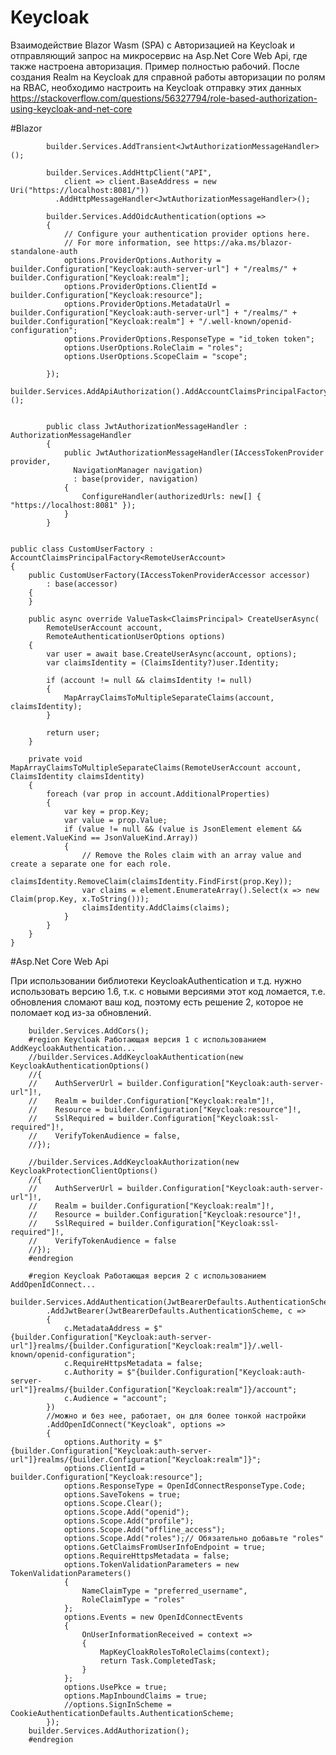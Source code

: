 # Keycloak
Взаимодействие Blazor Wasm (SPA) с Авторизацией на Keycloak и отправляющий запрос на микросервис на Asp.Net Core Web Api, где также настроена авторизация. Пример полностью рабочий. После создания Realm на Keycloak для справной работы авторизации по ролям на RBAC, необходимо настроить на Keycloak отправку этих данных https://stackoverflow.com/questions/56327794/role-based-authorization-using-keycloak-and-net-core

#Blazor

            builder.Services.AddTransient<JwtAuthorizationMessageHandler>();

            builder.Services.AddHttpClient("API",
                client => client.BaseAddress = new Uri("https://localhost:8081/"))
              .AddHttpMessageHandler<JwtAuthorizationMessageHandler>();

            builder.Services.AddOidcAuthentication(options =>
            {
                // Configure your authentication provider options here.
                // For more information, see https://aka.ms/blazor-standalone-auth
                options.ProviderOptions.Authority = builder.Configuration["Keycloak:auth-server-url"] + "/realms/" + builder.Configuration["Keycloak:realm"];
                options.ProviderOptions.ClientId = builder.Configuration["Keycloak:resource"];
                options.ProviderOptions.MetadataUrl = builder.Configuration["Keycloak:auth-server-url"] + "/realms/" + builder.Configuration["Keycloak:realm"] + "/.well-known/openid-configuration";
                options.ProviderOptions.ResponseType = "id_token token";
                options.UserOptions.RoleClaim = "roles";
                options.UserOptions.ScopeClaim = "scope";

            });
            builder.Services.AddApiAuthorization().AddAccountClaimsPrincipalFactory<CustomUserFactory>();

            
            public class JwtAuthorizationMessageHandler : AuthorizationMessageHandler
            {
                public JwtAuthorizationMessageHandler(IAccessTokenProvider provider,
                  NavigationManager navigation)
                  : base(provider, navigation)
                {
                    ConfigureHandler(authorizedUrls: new[] { "https://localhost:8081" });
                }
            }


    public class CustomUserFactory : AccountClaimsPrincipalFactory<RemoteUserAccount>
    {
        public CustomUserFactory(IAccessTokenProviderAccessor accessor)
            : base(accessor)
        {
        }

        public async override ValueTask<ClaimsPrincipal> CreateUserAsync(
            RemoteUserAccount account,
            RemoteAuthenticationUserOptions options)
        {
            var user = await base.CreateUserAsync(account, options);
            var claimsIdentity = (ClaimsIdentity?)user.Identity;

            if (account != null && claimsIdentity != null)
            {
                MapArrayClaimsToMultipleSeparateClaims(account, claimsIdentity);
            }

            return user;
        }

        private void MapArrayClaimsToMultipleSeparateClaims(RemoteUserAccount account, ClaimsIdentity claimsIdentity)
        {
            foreach (var prop in account.AdditionalProperties)
            {
                var key = prop.Key;
                var value = prop.Value;
                if (value != null && (value is JsonElement element && element.ValueKind == JsonValueKind.Array))
                {
                    // Remove the Roles claim with an array value and create a separate one for each role.
                    claimsIdentity.RemoveClaim(claimsIdentity.FindFirst(prop.Key));
                    var claims = element.EnumerateArray().Select(x => new Claim(prop.Key, x.ToString()));
                    claimsIdentity.AddClaims(claims);
                }
            }
        }
    }

#Asp.Net Core Web Api

При использовании библиотеки KeycloakAuthentication и т.д. нужно использовать версию 1.6, т.к. с новыми версиями этот код ломается, т.е. обновления сломают ваш код, поэтому есть решение 2, которое не поломает код из-за обновлений.

        builder.Services.AddCors();
        #region Keycloak Работающая версия 1 с использованием AddKeycloakAuthentication...
        //builder.Services.AddKeycloakAuthentication(new KeycloakAuthenticationOptions()
        //{
        //    AuthServerUrl = builder.Configuration["Keycloak:auth-server-url"]!,
        //    Realm = builder.Configuration["Keycloak:realm"]!,
        //    Resource = builder.Configuration["Keycloak:resource"]!,
        //    SslRequired = builder.Configuration["Keycloak:ssl-required"]!,
        //    VerifyTokenAudience = false,
        //});

        //builder.Services.AddKeycloakAuthorization(new KeycloakProtectionClientOptions()
        //{
        //    AuthServerUrl = builder.Configuration["Keycloak:auth-server-url"]!,
        //    Realm = builder.Configuration["Keycloak:realm"]!,
        //    Resource = builder.Configuration["Keycloak:resource"]!,
        //    SslRequired = builder.Configuration["Keycloak:ssl-required"]!,
        //    VerifyTokenAudience = false
        //});
        #endregion

        #region Keycloak Работающая версия 2 с использованием AddOpenIdConnect...
        builder.Services.AddAuthentication(JwtBearerDefaults.AuthenticationScheme)
            .AddJwtBearer(JwtBearerDefaults.AuthenticationScheme, c =>
            {
                c.MetadataAddress = $"{builder.Configuration["Keycloak:auth-server-url"]}realms/{builder.Configuration["Keycloak:realm"]}/.well-known/openid-configuration";
                c.RequireHttpsMetadata = false;
                c.Authority = $"{builder.Configuration["Keycloak:auth-server-url"]}realms/{builder.Configuration["Keycloak:realm"]}/account";
                c.Audience = "account";
            })
            //можно и без нее, работает, он для более тонкой настройки
            .AddOpenIdConnect("Keycloak", options =>
            {
                options.Authority = $"{builder.Configuration["Keycloak:auth-server-url"]}realms/{builder.Configuration["Keycloak:realm"]}";
                options.ClientId = builder.Configuration["Keycloak:resource"];
                options.ResponseType = OpenIdConnectResponseType.Code;
                options.SaveTokens = true;
                options.Scope.Clear();
                options.Scope.Add("openid");
                options.Scope.Add("profile");
                options.Scope.Add("offline_access");
                options.Scope.Add("roles");// Обязательно добавьте "roles"
                options.GetClaimsFromUserInfoEndpoint = true;
                options.RequireHttpsMetadata = false;
                options.TokenValidationParameters = new TokenValidationParameters()
                {
                    NameClaimType = "preferred_username",
                    RoleClaimType = "roles"
                };
                options.Events = new OpenIdConnectEvents
                {
                    OnUserInformationReceived = context =>
                    {
                        MapKeyCloakRolesToRoleClaims(context);
                        return Task.CompletedTask;
                    }
                };
                options.UsePkce = true;
                options.MapInboundClaims = true;
                //options.SignInScheme = CookieAuthenticationDefaults.AuthenticationScheme;
            });
        builder.Services.AddAuthorization();
        #endregion


